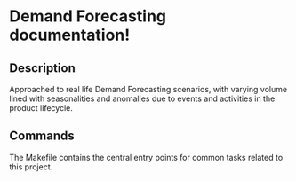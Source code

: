 # Demand Forecasting documentation!

## Description

Approached to real life Demand Forecasting scenarios, with varying volume lined with seasonalities and anomalies due to events and activities in the product lifecycle.

## Commands

The Makefile contains the central entry points for common tasks related to this project.

